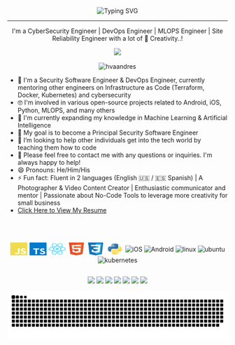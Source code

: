 <div align="center" >
  
![Typing SVG](https://readme-typing-svg.herokuapp.com?font=Fira+Code&weight=200&size=25&pause=3000&color=FFFFFF&center=true&width=500&lines=👋-Hola+my+name+is+Andres!)
<hr />
</div>

<div align="center" >

  I'm a CyberSecurity Engineer | DevOps Engineer | MLOPS Engineer | Site Reliability Engineer with a lot of 🤯 Creativity..!

 <a href="https://www.buymeacoffee.com/hvaandres" target="_blank"><img src="https://img.shields.io/badge/Buy_Me_A_Coffee-FFDD00?style=for-the-badge&logo=buy-me-a-coffee&logoColor=black" target="_blank"></a> 

<a align="center"> <img src="https://komarev.com/ghpvc/?username=hvaandres&label=Views&color=blue&style=plastic" alt="hvaandres" /> </a> 

<div align= "left">
<ul>
 <li> 🤯 I'm a Security Software Engineer & DevOps Engineer, currently mentoring other engineers on Infrastructure as Code (Terraform, Docker, Kubernetes) and cybersecurity </li>
 <li> 🤓 I'm involved in various open-source projects related to Android, iOS, Python, MLOPS, and many others </>
 <li> 🌱 I'm currently expanding my knowledge in Machine Learning & Artificial Intelligence </li>
 <li> 🎯 My goal is to become a Principal Security Software Engineer </li>
 <li> 🤔 I’m looking to help other individuals get into the tech world by teaching them how to code </li>
 <li> 💬 Please feel free to contact me with any questions or inquiries. I'm always happy to help! </li>
 <li> 😄 Pronouns: He/Him/His </li>
 <li> ⚡ Fun fact: Fluent in 2 languages (English 🇺🇸 / 🇪🇸 Spanish) | A Photographer & Video Content Creator | Enthusiastic communicator and mentor | Passionate about No-Code Tools to leverage more creativity for small business  </li>
 
 <li> <a href="https://hvaandres.github.io/hvaandres/resume-page.html" target="_blank"> Click Here to View My Resume </a> </li>


 
 </div>
<br>
<br>

<div style="display: inline_block"><br>
  <img align="center" alt="Rafa-Js" height="30" width="40" src="https://raw.githubusercontent.com/devicons/devicon/master/icons/javascript/javascript-plain.svg">
  <img align="center" alt="Rafa-Ts" height="30" width="40" src="https://raw.githubusercontent.com/devicons/devicon/master/icons/typescript/typescript-plain.svg">
  <img align="center" alt="Rafa-React" height="30" width="40" src="https://raw.githubusercontent.com/devicons/devicon/master/icons/react/react-original.svg">
  <img align="center" alt="Rafa-HTML" height="30" width="40" src="https://raw.githubusercontent.com/devicons/devicon/master/icons/html5/html5-original.svg">
  <img align="center" alt="Rafa-CSS" height="30" width="40" src="https://raw.githubusercontent.com/devicons/devicon/master/icons/css3/css3-original.svg">
  <img align="center" alt="Rafa-Python" height="30" width="40" src="https://raw.githubusercontent.com/devicons/devicon/master/icons/python/python-original.svg">
  <img align="center" alt="iOS" height="30" width="80" src="https://img.shields.io/badge/iOS-000000?style=for-the-badge&logo=ios&logoColor=white">
  <img align="center" alt="Android" height="30" width="80" src="https://img.shields.io/badge/ANdroid-a4c639?style=for-the-badge&logo=android&logoColor=white">
  <img align="center" alt="linux" height="30" width="80" src="https://img.shields.io/badge/Linux-FCC624?style=for-the-badge&logo=linux&logoColor=black">
  <img align="center" alt="ubuntu" height="30" width="80" src="https://img.shields.io/badge/Ubuntu-E95420?style=for-the-badge&logo=ubuntu&logoColor=white">
  <img align="center" alt="kubernetes" height="30" width="100" src="https://img.shields.io/badge/kubernetes-326ce5.svg?&style=for-the-badge&logo=kubernetes&logoColor=white">
</div>
  
  ##
 
<div> 
  <a href="https://www.youtube.com/channel/UCgWt5jQo5OLyMdlR0FbSmEQ" target="_blank"><img src="https://img.shields.io/badge/YouTube-FF0000?style=for-the-badge&logo=youtube&logoColor=white" target="_blank"></a>
  <a href="https://instagram.com/hvaandres" target="_blank"><img src="https://img.shields.io/badge/-Instagram-%23E4405F?style=for-the-badge&logo=instagram&logoColor=white" target="_blank"></a>
 <a href="https://discord.gg/4kFKpXAZ" target="_blank"><img src="https://img.shields.io/badge/Discord-7289DA?style=for-the-badge&logo=discord&logoColor=white" target="_blank"></a> 
  <a href = "mailto:hello@aharo.dev"><img src="https://img.shields.io/badge/-Email-%23333?style=for-the-badge&logo=gmail&logoColor=white" target="_blank"></a>
  <a href="https://www.linkedin.com/in/hvaandres/" target="_blank"><img src="https://img.shields.io/badge/-LinkedIn-%230077B5?style=for-the-badge&logo=linkedin&logoColor=white" target="_blank"></a> 
 <a href="https://www.buymeacoffee.com/hvaandres" target="_blank"><img src="https://img.shields.io/badge/Buy_Me_A_Coffee-FFDD00?style=for-the-badge&logo=buy-me-a-coffee&logoColor=black" target="_blank"></a>
 <a href="https://developers.google.com/profile/u/Hvaandres" target="_blank"><img src="https://img.shields.io/badge/ANdroid-a4c639?style=for-the-badge&logo=android&logoColor=white" target="_blank"></a>
 
  ![Snake animation](https://github.com/Platane/snk/raw/output/github-contribution-grid-snake.svg)
 
</div>
</div>


